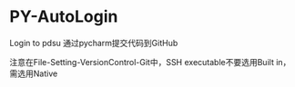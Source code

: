 # PY-AutoLogin
Login to pdsu
通过pycharm提交代码到GitHub

注意在File-Setting-VersionControl-Git中，SSH executable不要选用Built in，需选用Native
